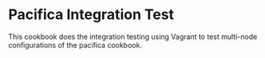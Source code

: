 # Pacifica Integration Test

This cookbook does the integration testing using Vagrant to test multi-node
configurations of the pacifica cookbook.
